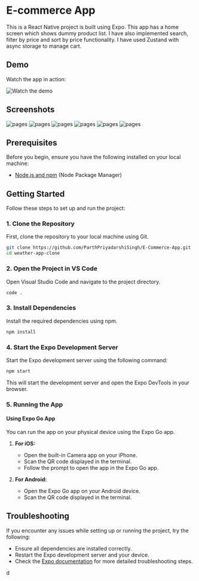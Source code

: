 



# E-commerce App

This is a React Native project is built using Expo. This app has a home screen which shows dummy product list. I have also implemented search, filter by price and sort by price functionality. I have used Zustand with async storage to manage cart. 

## Demo

Watch the app in action:

![Watch the demo](assets/demo/demo.gif)


## Screenshots

![pages](assets/demo/IMG_3946.PNG)
![pages](assets/demo/IMG_3947.PNG)
![pages](assets/demo/IMG_3948.PNG)
![pages](assets/demo/IMG_3949.PNG)
![pages](assets/demo/IMG_3950.PNG)
![pages](assets/demo/IMG_3951.PNG)





## Prerequisites

Before you begin, ensure you have the following installed on your local machine:

- [Node.js and npm](https://nodejs.org/) (Node Package Manager)


## Getting Started

Follow these steps to set up and run the project:

### 1. Clone the Repository

First, clone the repository to your local machine using Git.

```bash
git clone https://github.com/ParthPriyadarshiSingh/E-Commerce-App.git
cd weather-app-clone
```

### 2. Open the Project in VS Code

Open Visual Studio Code and navigate to the project directory.

```bash
code .
```

### 3. Install Dependencies

Install the required dependencies using npm.

```bash
npm install
```

### 4. Start the Expo Development Server

Start the Expo development server using the following command:

```bash
npm start
```

This will start the development server and open the Expo DevTools in your browser.

### 5. Running the App

#### Using Expo Go App

You can run the app on your physical device using the Expo Go app.

1. **For iOS:**
   - Open the built-in Camera app on your iPhone.
   - Scan the QR code displayed in the terminal.
   - Follow the prompt to open the app in the Expo Go app.

2. **For Android:**
   - Open the Expo Go app on your Android device.
   - Scan the QR code displayed in the terminal.



## Troubleshooting


If you encounter any issues while setting up or running the project, try the following:

- Ensure all dependencies are installed correctly.
- Restart the Expo development server and your device.
- Check the [Expo documentation](https://docs.expo.dev/) for more detailed troubleshooting steps.


d
